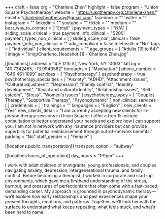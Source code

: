 +++
draft = false
org = "Charlene Zhen"
highlight = false
program = "Union Square Psychotherapy"
website = "https://usqtherapy.org/charlene-zhen/"
email = "charlenezhentherapy@gmail.com"
facebook = ""
twitter = ""
instagram = ""
linkedin = ""
youtube = ""
tiktok = ""
medium = ""
best_way_to_contact = [ "Email" ]
payment_types = [ "N/A" ]
sliding_scale_clinical = true
payment_info_clinical = "$200"
payment_types_non_clinical = [ ]
sliding_scale_non_clinical = false
payment_info_non_clinical = ""
ada_compliant = false
telehealth = "No"
tags = [ "individual" ]
client_requirements = ""
age_groups = [ "Adults (19 to 64)" ]
image = "/img/Charlene_Headshot (1) - Charlene Zhen.jpg"

[[locations]]
address = "4 E 12th St, New York, NY 10003"
latLng = "40.7342485, -73.9940562"
boroughs = [ "Manhattan" ]
phone_number = "646 461 1099"
services = [ "Psychotherapy" ]
psychotherapy = true
psychotherapy_specialties = [
  "Anxiety",
  "ADHD",
  "Attachment issues",
  "Cultural adjustment",
  "Depression",
  "Family conflict",
  "Identity development",
  "Racial and cultural identity",
  "Relationship issues",
  "Self-esteem",
  "Stress",
  "Women's issues"
]
psychotherapy_types = [ "Couples Therapy", "Supportive Therapy", "Psychodynamic" ]
non_clinical_services = [ ]
credentials = [ ]
trainings = ""
languages = [ "English" ]
new_clients = "Yes"
new_clients_detail = "I am currently accepting new clients for in-person therapy sessions in Union Square. I offer a free 15-minute consultation to better understand your needs and explore how I can support you. I am not in network with any insurance providers but can provide superbills for potential reimbursement through out-of-network benefits."
parking = "No"
staff_gender = [ "Female" ]

  [[locations.public_transportation]]
  transport_option = "subway"

  [[locations.hours_of_operation]]
  day_hours = "1-9pm"
+++


I work with adult children of immigrants, young professionals, and couples navigating anxiety, depression, intergenerational trauma, and family conflict. Before becoming a therapist, I worked in corporate and start-up environments, which gave me a firsthand understanding of the stress, burnout, and pressures of perfectionism that often come with a fast-paced, demanding career.  My approach is grounded in psychodynamic therapy—we’ll explore how early relationships and past experiences shape your present thoughts, emotions, and patterns. Together, we’ll look beneath the surface to understand what keeps repeating, what feels stuck, and what’s been hard to name.
